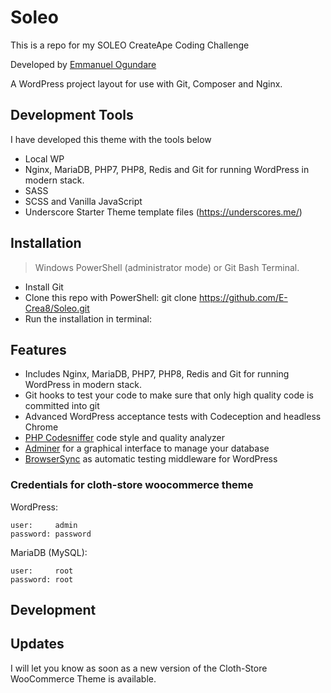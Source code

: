 # Soleo

This is a repo for my SOLEO CreateApe Coding Challenge

Developed by [Emmanuel Ogundare](https://github.com/E-Crea8)

A WordPress project layout for use with Git, Composer and Nginx.

## Development Tools

I have developed this theme with the tools below

- Local WP
- Nginx, MariaDB, PHP7, PHP8, Redis and Git for running WordPress in modern stack.
- SASS
- SCSS and Vanilla JavaScript
- Underscore Starter Theme template files (https://underscores.me/)

## Installation

> Windows PowerShell (administrator mode) or Git Bash Terminal.

- Install Git
- Clone this repo with PowerShell: git clone https://github.com/E-Crea8/Soleo.git
- Run the installation in terminal:

## Features

- Includes Nginx, MariaDB, PHP7, PHP8, Redis and Git for running WordPress in modern stack.
- Git hooks to test your code to make sure that only high quality code is committed into git
- Advanced WordPress acceptance tests with Codeception and headless Chrome
- [PHP Codesniffer](https://github.com/squizlabs/PHP_CodeSniffer) code style and quality analyzer
- [Adminer](http://www.adminer.org/) for a graphical interface to manage your database
- [BrowserSync](http://browsersync.io) as automatic testing middleware for WordPress

### Credentials for cloth-store woocommerce theme

WordPress:

```
user:     admin
password: password
```

MariaDB (MySQL):

```
user:     root
password: root
```

## Development

## Updates

I will let you know as soon as a new version of the Cloth-Store WooCommerce Theme is available.
